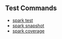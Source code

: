 ## Test Commands

- [spark test](./spark-test.md)
- [spark snapshot](./spark-snapshot.md)
- [spark coverage](./spark-coverage.md)
